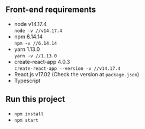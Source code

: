 ## Front-end requirements
- node v14.17.4  
`node -v //v14.17.4`
- npm 6.14.14  
`npm -v //6.14.14`
- yarn 1.13.0  
`yarn -v //1.13.0`
- create-react-app 4.0.3  
`create-react-app --version -v //v14.17.4`
- React.js v17.02 (Check the version at `package.json`)
- Typescript

## Run this project
- `npm install`
- `npm start`
